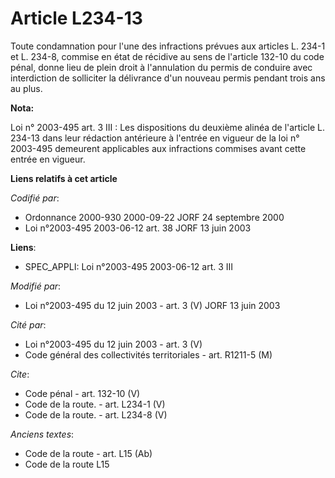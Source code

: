 # Article L234-13

Toute condamnation pour l'une des infractions prévues aux articles L. 234-1 et L. 234-8, commise en état de récidive au sens
de l'article 132-10 du code pénal, donne lieu de plein droit à l'annulation du permis de conduire avec interdiction de
solliciter la délivrance d'un nouveau permis pendant trois ans au plus.

**Nota:**

Loi n° 2003-495 art. 3 III : Les dispositions du deuxième alinéa de l'article L. 234-13 dans leur rédaction antérieure à
l'entrée en vigueur de la loi n° 2003-495 demeurent applicables aux infractions commises avant cette entrée en vigueur.

**Liens relatifs à cet article**

_Codifié par_:

  - Ordonnance 2000-930 2000-09-22 JORF 24 septembre 2000
  - Loi n°2003-495 2003-06-12 art. 38 JORF 13 juin 2003

**Liens**:

  - SPEC_APPLI: Loi n°2003-495 2003-06-12 art. 3 III

_Modifié par_:

  - Loi n°2003-495 du 12 juin 2003 - art. 3 (V) JORF 13 juin 2003

_Cité par_:

  - Loi n°2003-495 du 12 juin 2003 - art. 3 (V)
  - Code général des collectivités territoriales - art. R1211-5 (M)

_Cite_:

  - Code pénal - art. 132-10 (V)
  - Code de la route. - art. L234-1 (V)
  - Code de la route. - art. L234-8 (V)

_Anciens textes_:

  - Code de la route - art. L15 (Ab)
  - Code de la route L15
